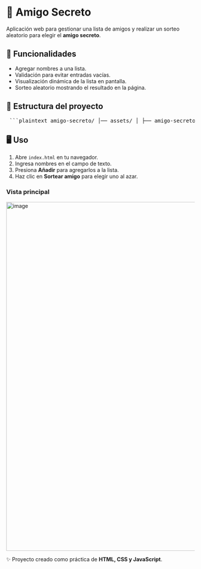 # 🎁 Amigo Secreto

Aplicación web para gestionar una lista de amigos y realizar un sorteo aleatorio para elegir el **amigo secreto**.

## 🚀 Funcionalidades
- Agregar nombres a una lista.
- Validación para evitar entradas vacías.
- Visualización dinámica de la lista en pantalla.
- Sorteo aleatorio mostrando el resultado en la página.

## 📂 Estructura del proyecto
<pre> ```plaintext amigo-secreto/ │── assets/ │ ├── amigo-secreto.png │ └── play_circle_outline.png │── index.html │── style.css │── app.js │── README.md ``` </pre>


## 🖥️ Uso
1. Abre `index.html` en tu navegador.
2. Ingresa nombres en el campo de texto.
3. Presiona **Añadir** para agregarlos a la lista.
4. Haz clic en **Sortear amigo** para elegir uno al azar.

### Vista principal

<img width="960" height="932" alt="image" src="https://github.com/user-attachments/assets/649b6798-bd1f-4346-b6b4-5670c5dfa673" />


✨ Proyecto creado como práctica de **HTML, CSS y JavaScript**.

